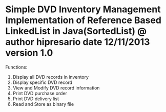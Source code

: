Simple DVD Inventory Management
Implementation of Reference Based LinkedList in Java(SortedList)
@ author hipresario date 12/11/2013 version 1.0
=====================================================
Functions:
1. Display all DVD records in inventory
2. Display specific DVD record
3. View and Modify DVD record information
4. Print DVD purchase order
5. Print DVD delivery list
6. Read and Store as binary file